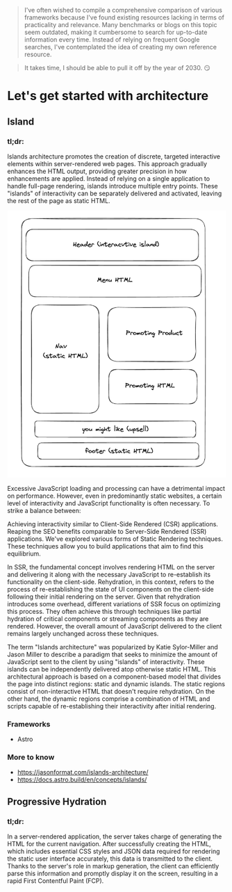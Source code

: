 > I've often wished to compile a comprehensive comparison of various frameworks because I've found existing resources lacking in terms of practicality and relevance. Many benchmarks or blogs on this topic seem outdated, making it cumbersome to search for up-to-date information every time. Instead of relying on frequent Google searches, I've contemplated the idea of creating my own reference resource. 

> It takes time, I should be able to pull it off by the year of 2030. :smirk:


# Let's get started with architecture

## Island
### tl;dr:
Islands architecture promotes the creation of discrete, targeted interactive elements within server-rendered web pages. This approach gradually enhances the HTML output, providing greater precision in how enhancements are applied. Instead of relying on a single application to handle full-page rendering, islands introduce multiple entry points. These "islands" of interactivity can be separately delivered and activated, leaving the rest of the page as static HTML.

![Island](images/island.png)

Excessive JavaScript loading and processing can have a detrimental impact on performance. However, even in predominantly static websites, a certain level of interactivity and JavaScript functionality is often necessary. To strike a balance between:

Achieving interactivity similar to Client-Side Rendered (CSR) applications.
Reaping the SEO benefits comparable to Server-Side Rendered (SSR) applications.
We've explored various forms of Static Rendering techniques. These techniques allow you to build applications that aim to find this equilibrium.

In SSR, the fundamental concept involves rendering HTML on the server and delivering it along with the necessary JavaScript to re-establish its functionality on the client-side. Rehydration, in this context, refers to the process of re-establishing the state of UI components on the client-side following their initial rendering on the server. Given that rehydration introduces some overhead, different variations of SSR focus on optimizing this process. They often achieve this through techniques like partial hydration of critical components or streaming components as they are rendered. However, the overall amount of JavaScript delivered to the client remains largely unchanged across these techniques.

The term "Islands architecture" was popularized by Katie Sylor-Miller and Jason Miller to describe a paradigm that seeks to minimize the amount of JavaScript sent to the client by using "islands" of interactivity. These islands can be independently delivered atop otherwise static HTML. This architectural approach is based on a component-based model that divides the page into distinct regions: static and dynamic islands. The static regions consist of non-interactive HTML that doesn't require rehydration. On the other hand, the dynamic regions comprise a combination of HTML and scripts capable of re-establishing their interactivity after initial rendering.

### Frameworks
* Astro

### More to know
* https://jasonformat.com/islands-architecture/
* https://docs.astro.build/en/concepts/islands/

## Progressive Hydration
### tl;dr:
In a server-rendered application, the server takes charge of generating the HTML for the current navigation. After successfully creating the HTML, which includes essential CSS styles and JSON data required for rendering the static user interface accurately, this data is transmitted to the client. Thanks to the server's role in markup generation, the client can efficiently parse this information and promptly display it on the screen, resulting in a rapid First Contentful Paint (FCP).